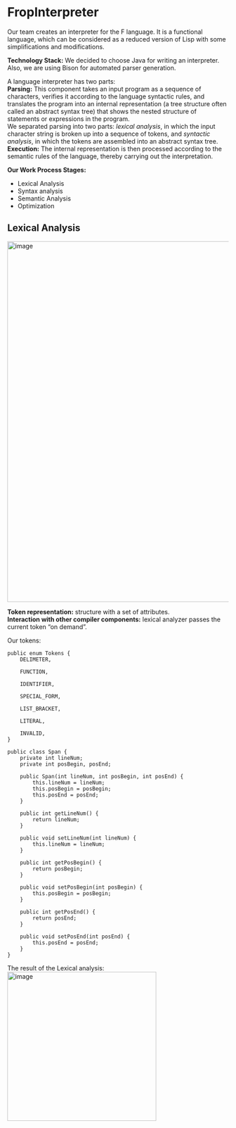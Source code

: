 # FropInterpreter

Our team creates an interpreter for the F language. It is a functional language, which can be considered as a reduced version of Lisp with some simplifications 
and modifications. 

**Technology Stack:**
We decided to choose Java for writing an interpreter. Also, we are using Bison for automated parser generation.

A language interpreter has two parts:  <br />
**Parsing:** This component takes an input program as a sequence of characters, verifies it according to the language syntactic rules, and translates the program into an internal representation (a tree structure often called an abstract syntax tree) that shows the nested structure of statements or expressions in the program.  <br />
We separated parsing into two parts: _lexical analysis_, in which the input character string is broken up into a sequence of tokens, and _syntactic analysis_, in which the tokens are assembled into an abstract syntax tree.  <br />
**Execution:** The internal representation is then processed according to the semantic rules of the language, thereby carrying out the interpretation.  <br />

**Our Work Process Stages:**
* Lexical Analysis
* Syntax analysis
* Semantic Analysis
* Optimization

## Lexical Analysis
<img width="820" alt="image" src="https://user-images.githubusercontent.com/69860125/153569094-29ce52bb-4979-4485-b0c2-8407703d1f16.png">

**Token representation:** structure with a set of attributes.  <br />
**Interaction with other compiler components:** lexical analyzer passes the current token “on demand”.  <br />

Our tokens:
```
public enum Tokens {
    DELIMETER,

    FUNCTION,

    IDENTIFIER,

    SPECIAL_FORM,

    LIST_BRACKET,

    LITERAL,

    INVALID,
}
```
```
public class Span {
    private int lineNum;
    private int posBegin, posEnd;

    public Span(int lineNum, int posBegin, int posEnd) {
        this.lineNum = lineNum;
        this.posBegin = posBegin;
        this.posEnd = posEnd;
    }

    public int getLineNum() {
        return lineNum;
    }

    public void setLineNum(int lineNum) {
        this.lineNum = lineNum;
    }

    public int getPosBegin() {
        return posBegin;
    }

    public void setPosBegin(int posBegin) {
        this.posBegin = posBegin;
    }

    public int getPosEnd() {
        return posEnd;
    }

    public void setPosEnd(int posEnd) {
        this.posEnd = posEnd;
    }
}
```

The result of the Lexical analysis:
<img width="339" alt="image" src="https://user-images.githubusercontent.com/69860125/153572931-6962a017-da9b-430d-9941-2446d8bb6508.png">


